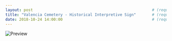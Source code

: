 ```yaml
---
layout: post                                                    # (require) default post layout
title: "Valencia Cemetery - Historical Interpretive Sign"       # (require) a string title
date: 2018-10-24 14:00:00                                       # (require) a post date
---
```

![Preview](https://github.com/williamtrimble/williamtrimble.github.io/raw/master/static/img/ValenciaCemetery.PNG)
